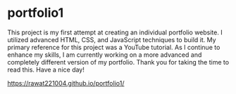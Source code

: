 # portfolio1

This project is my first attempt at creating an individual portfolio website. I utilized advanced HTML, CSS, and JavaScript techniques to build it. My primary reference for this project was a YouTube tutorial. 
As I continue to enhance my skills, I am currently working on a more advanced and completely different version of my portfolio. Thank you for taking the time to read this. Have a nice day!

https://rawat221004.github.io/portfolio1/